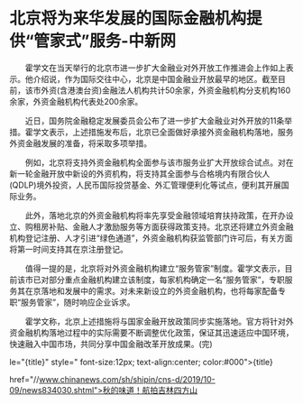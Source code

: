 # 北京将为来华发展的国际金融机构提供“管家式”服务-中新网

　　霍学文在当天举行的北京市进一步扩大金融业对外开放工作推进会上作如上表示。他介绍说，作为国际交往中心，北京是中国金融业开放最早的地区。截至目前，该市外资(含港澳台资)金融法人机构共计50余家，外资金融机构分支机构160余家，外资金融机构代表处200余家。

　　近日，国务院金融稳定发展委员会公布了进一步扩大金融业对外开放的11条举措。霍学文表示，上述措施发布后，北京已全面做好承接外资金融机构落地，服务外资金融发展的准备，将采取多项举措。

　　例如，北京将支持外资金融机构全面参与该市服务业扩大开放综合试点。对在新一轮金融开放中新设的外资机构，将支持其全面参与合格境内有限合伙人(QDLP)境外投资，人民币国际投贷基金、外汇管理便利化等试点，便利其开展国际业务。

　　此外，落地北京的外资金融机构将率先享受金融领域培育扶持政策，在开办设立、购租房补贴、金融人才激励服务等方面获得政策支持。北京还将建立外资金融机构登记注册、人才引进“绿色通道”，外资金融机构获监管部门许可后，有关方面将第一时间支持其在京注册登记。

　　值得一提的是，北京将对外资金融机构建立“服务管家”制度。霍学文表示，目前该市已对部分重点金融机构建立该制度，每家机构确定一名“服务管家”，专职服务其在京落地和发展中的需求。对未来新设立的外资金融机构，也将每家配备专职“服务管家”，随时响应企业诉求。

　　霍学文称，北京上述措施将与国家金融开放政策同步实施落地。官方将针对外资金融机构落地过程中的实际需要不断调整优化政策，保证其迅速适应中国环境，快速融入中国市场，共同分享中国金融改革开放成果。(完)

le="{title}" style=" font-size:12px; text-align:center; color:#000">{title}

href="//www.chinanews.com/sh/shipin/cns-d/2019/10-09/news834030.shtml">秋的味道！航拍吉林四方山
